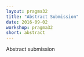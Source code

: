 ```yaml
---
layout: pragma32
title: "Abstract Submission"
date: 2016-09-02
workshop: pragma32
short: abstract
---
```


Abstract submission

